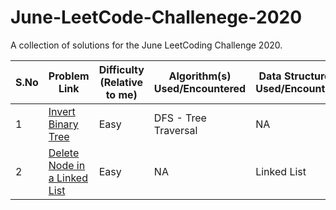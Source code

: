 # June-LeetCode-Challenege-2020
A collection of solutions for the June LeetCoding Challenge 2020.

| S.No | Problem Link  | Difficulty (Relative to me) | Algorithm(s) Used/Encountered | Data Structure(s) Used/Encountered | Time Complexity | Space Complexity | Time to solve | New Learning |
| ------------- | ------------- | ------------- | ------------- | ------------- | ------------- | ------------- | ------------- | ------------- |
| 1 | [Invert Binary Tree](https://leetcode.com/explore/challenge/card/june-leetcoding-challenge/539/week-1-june-1st-june-7th/3347/)  | Easy  | DFS - Tree Traversal | NA | O(n) | O(h) where h is height of tree | Within 15 mins | NA |
| 2 | [Delete Node in a Linked List](https://leetcode.com/explore/challenge/card/june-leetcoding-challenge/539/week-1-june-1st-june-7th/3348/)  | Easy  | NA | Linked List | O(1) | O(1) | Within 15 mins | NA |
